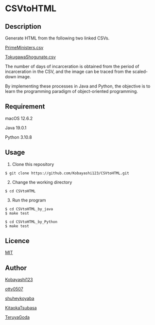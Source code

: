 # CSVtoHTML

## Description

Generate HTML from the following two linked CSVs.

[PrimeMinisters.csv](http://www.cc.kyoto-su.ac.jp/~atsushi/Programs/VisualWorks/CSV2HTML/PrimeMinisters/PrimeMinisters.csv)

[TokugawaShogunate.csv](http://www.cc.kyoto-su.ac.jp/~atsushi/Programs/VisualWorks/CSV2HTML/TokugawaShogunate/TokugawaShogunate.csv)

The number of days of incarceration is obtained from the period of incarceration in the CSV, and the image can be traced from the scaled-down image.

By implementing these processes in Java and Python, the objective is to learn the programming paradigm of object-oriented programming.

## Requirement

macOS 12.6.2

Java 19.0.1

Python 3.10.8


## Usage

1. Clone this repository

```
$ git clone https://github.com/Kobayashi123/CSVtoHTML.git
```

2. Change the working directory
```
$ cd CSVtoHTML
```

3. Run the program
```
$ cd CSVtoHTML_by_java
$ make test
```

```
$ cd CSVtoHTML_by_Python
$ make test
```

## Licence

[MIT](https://github.com/Kobayashi123/CSVtoHTML.git/LICENCE)

## Author

[Kobayashi123](https://github.com/Kobayashi123)

[otty0507](https://github.com/otty0507)

[shuheykoyaba](https://github.com/shuheykoyama)

[KitaokaTsubasa](https://github.com/KitaokaTsubasa)

[TeruyaGoda](https://github.com/Gteruya)
